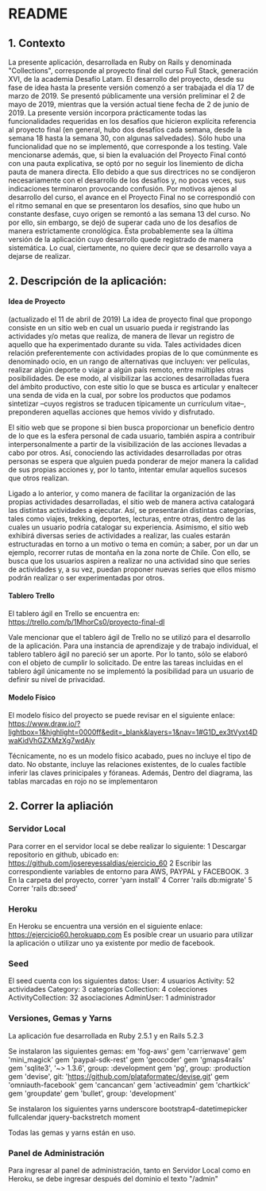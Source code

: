 # README

## 1. Contexto
La presente aplicación, desarrollada en Ruby on Rails y denominada "Collections", corresponde al proyecto final del curso Full Stack, generación XVI, de la academia Desafío Latam.
El desarrollo del proyecto, desde su fase de idea hasta la presente versión comenzó a ser trabajada el día 17 de marzo de 2019. Se presentó públicamente una versión preliminar el 2 de mayo de 2019, mientras que la versión actual tiene fecha de 2 de junio de 2019.
La presente versión incorpora prácticamente todas las funcionalidades requeridas en los desafíos que hicieron explícita referencia al proyecto final (en general, hubo dos desafíos cada semana, desde la semana 18 hasta la semana 30, con algunas salvedades). Sólo hubo una funcionalidad que no se implementó, que corresponde a los testing.
Vale mencionarse además, que, si bien la evaluación del Proyecto Final contó con una pauta explicativa, se optó por no seguir los linemiento de dicha pauta de manera directa. Ello debido a que sus directrices no se condijeron necesariamente con el desarrollo de los desafíos y, no pocas veces, sus indicaciones terminaron provocando confusión.
Por motivos ajenos al desarrollo del curso, el avance en el Proyecto Final no se correspondió con el ritmo semanal en que se presentaron los desafíos, sino que hubo un constante desfase, cuyo origen se remontó a las semana 13 del curso. No por ello, sin embargo, se dejó de superar cada uno de los desafíos de manera estrictamente cronológica.
Ésta probablemente sea la última versión de la aplicación cuyo desarrollo quede registrado de manera sistemática. Lo cual, ciertamente, no quiere decir que se desarrollo vaya a dejarse de realizar.


## 2. Descripción de la aplicación:
#### Idea de Proyecto
(actualizado el 11 de abril de 2019)
La idea de proyecto final que propongo consiste en un sitio web en cual un usuario pueda ir registrando las actividades y/o metas que realiza, de manera de llevar un registro de aquello que ha experimentado durante su vida. Tales actividades dicen relación preferentemente con actividades propias de lo que comúnmente es denominado ocio, en un rango de alternativas que incluyen: ver películas, realizar algún deporte o viajar a algún país remoto, entre múltiples otras posibilidades. De ese modo, al visibilizar las acciones desarrolladas fuera del ámbito productivo, con este sitio lo que se busca es articular y enaltecer una senda de vida en la cual, por sobre los productos que podamos sintetizar –cuyos registros se traducen típicamente un currículum vitae–, preponderen aquellas acciones que hemos vivido y disfrutado.

El sitio web que se propone si bien busca proporcionar un beneficio dentro de lo que es la esfera personal de cada usuario, también aspira a contribuir interpersonalmente a partir de la visibilización de las acciones llevadas a cabo por otros. Así, conociendo las actividades desarrolladas por otras personas se espera que alguien pueda ponderar de mejor manera la calidad de sus propias acciones y, por lo tanto, intentar emular aquellos sucesos que otros realizan.

Ligado a lo anterior, y como manera de facilitar la organización de las propias actividades desarrolladas, el sitio web de manera activa catalogará las distintas actividades a ejecutar. Así, se presentarán distintas categorías, tales como viajes, trekking, deportes, lecturas, entre otras, dentro de las cuales un usuario podría catalogar su experiencia. Asimismo, el sitio web exhibirá diversas series de actividades a realizar, las cuales estarán estructuradas en torno a un motivo o tema en común; a saber, por un dar un ejemplo, recorrer rutas de montaña en la zona norte de Chile. Con ello, se busca que los usuarios aspiren a realizar no una actividad sino que series de actividades y, a su vez, puedan proponer nuevas series que ellos mismo podrán realizar o ser experimentadas por otros.

#### Tablero Trello
El tablero ágil en Trello se encuentra en: https://trello.com/b/1MhorCs0/proyecto-final-dl

Vale mencionar que el tablero ágil de Trello no se utilizó para el desarrollo de la aplicación. Para una instancia de aprendizaje y de trabajo individual, el tablero tablero ágil no pareció ser un aporte. Por lo tanto, sólo se elaboró con el objeto de cumplir lo solicitado.
De entre las tareas incluidas en el tablero ágil únicamente no se implementó la posibilidad para un usuario de definir su nivel de privacidad.

#### Modelo Físico
El modelo físico del proyecto se puede revisar en el siguiente enlace:
https://www.draw.io/?lightbox=1&highlight=0000ff&edit=_blank&layers=1&nav=1#G1D_ex3tVyxt4DwaKidVhGZXMzXg7wdAjy

Técnicamente, no es un modelo físico acabado, pues no incluye el tipo de dato. No obstante, incluye las relaciones existentes, de lo cuales factible inferir las claves prinicipales y fóraneas.
Además, Dentro del diagrama, las tablas marcadas en rojo no se implementaron


## 2. Correr la apliación
### Servidor Local
Para correr en el servidor local se debe realizar lo siguiente:
1 Descargar repositorio en github, ubicado en: https://github.com/josereyessaldias/ejercicio_60
2 Escribir las correspondiente variables de entorno para AWS, PAYPAL y FACEBOOK.
3 En la carpeta del proyecto, correr 'yarn install'
4 Correr 'rails db:migrate'
5 Correr 'rails db:seed'

### Heroku
En Heroku se encuentra una versión en el siguiente enlace: https://ejercicio60.herokuapp.com
Es posible crear un usuario para utilizar la aplicación o utilizar uno ya existente por medio de facebook.

### Seed
El seed cuenta con los siguientes datos:
User: 4 usuarios
Activity: 52 actividades
Category: 3 categorías
Collection: 4 colecciones
ActivityCollection: 32 asociaciones
AdminUser: 1 administrador

### Versiones, Gemas y Yarns
La aplicación fue desarrollada en Ruby 2.5.1 y en Rails 5.2.3

Se instalaron las siguientes gemas:
em 'fog-aws'
gem 'carrierwave'
gem 'mini_magick'
gem 'paypal-sdk-rest'
gem 'geocoder'
gem 'gmaps4rails'
gem 'sqlite3', '~> 1.3.6', group: :development
gem 'pg', group: :production
gem 'devise', git: 'https://github.com/plataformatec/devise.git'
gem 'omniauth-facebook'
gem 'cancancan'
gem 'activeadmin'
gem 'chartkick'
gem 'groupdate'
gem 'bullet', group: 'development'

Se instalaron los siguientes yarns
underscore
bootstrap4-datetimepicker
fullcalendar
jquery-backstretch
moment

Todas las gemas y yarns están en uso.

### Panel de Administración
Para ingresar al panel de administración, tanto en Servidor Local como en Heroku, se debe ingresar después del dominio el texto "/admin"
